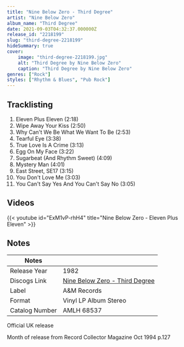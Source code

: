 ```yaml
---
title: "Nine Below Zero - Third Degree"
artist: "Nine Below Zero"
album_name: "Third Degree"
date: 2021-09-03T04:32:37.000000Z
release_id: "2218199"
slug: "third-degree-2218199"
hideSummary: true
cover:
    image: "third-degree-2218199.jpg"
    alt: "Third Degree by Nine Below Zero"
    caption: "Third Degree by Nine Below Zero"
genres: ["Rock"]
styles: ["Rhythm & Blues", "Pub Rock"]
---
```


## Tracklisting
1. Eleven Plus Eleven (2:18)
2. Wipe Away Your Kiss (2:50)
3. Why Can't We Be What We Want To Be (2:53)
4. Tearful Eye (3:38)
5. True Love Is A Crime (3:13)
6. Egg On My Face (3:22)
7. Sugarbeat (And Rhythm Sweet) (4:09)
8. Mystery Man (4:01)
9. East Street, SE17 (3:15)
10. You Don't Love Me (3:03)
11. You Can't Say Yes And You Can't Say No (3:05)




## Videos
{{< youtube id="ExM1vP-rhH4" title="Nine Below Zero - Eleven Plus Eleven" >}}

## Notes
| Notes          |             |
| ---------------| ----------- |
| Release Year   | 1982 |
| Discogs Link   | [Nine Below Zero - Third Degree](https://www.discogs.com/release/2218199-Nine-Below-Zero-Third-Degree) |
| Label          | A&M Records |
| Format         | Vinyl LP Album Stereo |
| Catalog Number | AMLH 68537 |

Official UK release

Month of release from Record Collector Magazine Oct 1994 p.127

